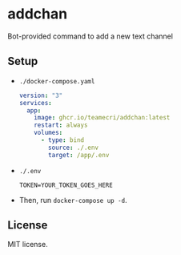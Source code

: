 # addchan
Bot-provided command to add a new text channel

## Setup
* `./docker-compose.yaml`
    ```yaml
    version: "3"
    services:
      app:
        image: ghcr.io/teamecri/addchan:latest
        restart: always
        volumes:
          - type: bind
            source: ./.env
            target: /app/.env
    ```
* `./.env`
    ```
    TOKEN=YOUR_TOKEN_GOES_HERE
    ```
* Then, run `docker-compose up -d`.

## License
MIT license.